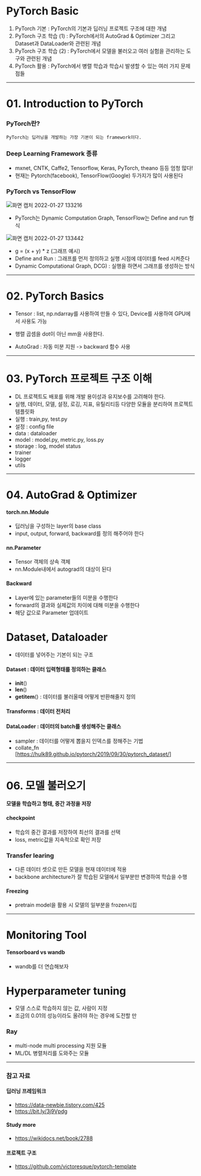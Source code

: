 # PyTorch Basic
1. PyTorch 기본
   : PyTorch의 기본과 딥러닝 프로젝트 구조에 대한 개념
2. PyTorch 구조 학습 (1)
   : PyTorch에서의 AutoGrad & Optimizer 그리고 Dataset과 DataLoader와 관련된 개념
3. PyTorch 구조 학습 (2)
   : PyTorch에서 모델을 불러오고 여러 실험을 관리하는 도구와 관련된 개념
4. PyTorch 활용
   : PyTorch에서 병렬 학습과 학습시 발생할 수 있는 여러 가지 문제점들
---
# 01. Introduction to PyTorch

### PyTorch란?
```
PyTorch는 딥러닝을 개발하는 가장 기본이 되는 framework이다.
```
### Deep Learning Framework 종류
* mxnet, CNTK, Caffe2, Tensorflow, Keras, PyTorch, theano 등등 엄청 많다!
* 현재는 Pytorch(facebook), TensorFlow(Google) 두가지가 많이 사용된다


### PyTorch vs TensorFlow
![화면 캡처 2022-01-27 133216](https://user-images.githubusercontent.com/44192730/151292407-1fefd6d4-462e-460a-9158-c36519f2ff69.png)

* PyTorch는 Dynamic Computation Graph, TensorFlow는 Define and run 형식
 
![화면 캡처 2022-01-27 133442](https://user-images.githubusercontent.com/44192730/151292623-eb797195-acfd-4722-ac5a-0510d5e7479a.png)

* g = (x + y) * z (그래프 예시)
* Define and Run : 그래프를 먼저 정의하고 실행 시점에 데이터를 feed 시켜준다
* Dynamic Computational Graph, DCG) : 실행을 하면서 그래프를 생성하는 방식
---
# 02. PyTorch Basics
* Tensor : list, np.ndarray를 사용하여 만들 수 있다, Device를 사용하여 GPU에서 사용도 가능
* 행렬 곱셈을 dot이 아닌 mm을 사용한다.

* AutoGrad : 자동 미분 지원 -> backward 함수 사용
---
# 03. PyTorch 프로젝트 구조 이해
* DL 프로젝트도 배포를 위해 개발 용이성과 유지보수를 고려해야 한다.
* 실행, 데이터, 모델, 설정, 로깅, 지표, 유틸리티등 다양한 모듈을 분리하여 프로젝트 템플릿화
* 실행 : train,py, test.py
* 설정 : config file
* data : dataloader
* model : model.py, metric.py, loss.py
* storage : log, model status
* trainer
* logger
* utils
---
# 04. AutoGrad & Optimizer
#### torch.nn.Module
* 딥러닝을 구성하는 layer의 base class
* input, output, forward, backward를 정의 해주어야 한다

#### nn.Parameter
* Tensor 객체의 상속 객체
* nn.Module내에서 autograd의 대상이 된다

#### Backward
* Layer에 있는 parameter들의 미분을 수행한다
* forward의 결과와 실제값의 차이에 대해 미분을 수행한다
* 해당 값으로 Parameter 업데이트

# Dataset, Dataloader
* 데이터를 넣어주는 기본이 되는 구조
#### Dataset : 데이터 입력형태를 정의하는 클래스
* __init__()
* __len__()
* __getitem__() : 데이터를 불러올때 어떻게 반환해줄지 정의

#### Transforms : 데이터 전처리

#### DataLoader : 데이터의 batch를 생성해주는 클래스
* sampler : 데이터를 어떻게 뽑을지 인덱스를 정해주는 기법
* collate_fn [https://hulk89.github.io/pytorch/2019/09/30/pytorch_dataset/]

---
# 06. 모델 불러오기

#### 모델을 학습하고 형태, 중간 과정을 저장
#### checkpoint
* 학습의 중간 결과를 저장하여 최선의 결과를 선택
* loss, metric값을 지속적으로 확인 저장

### Transfer learing
* 다른 데이터 셋으로 만든 모델을 현재 데이터에 적용
* backbone architecture가 잘 학습된 모델에서 일부분만 변경하여 학습을 수행

#### Freezing
* pretrain model을 활용 시 모델의 일부분을 frozen시킴
---
# Monitoring Tool
#### Tensorboard vs wandb
* wandb를 더 연습해보자

# Hyperparameter tuning
* 모델 스스로 학습하지 않는 값, 사람이 지정
* 조금의 0.01의 성능이라도 올려야 하는 경우에 도전할 만

### Ray
* multi-node multi processing 지원 모듈
* ML/DL 병렬처리를 도와주는 모듈

---

### 참고 자료
#### 딥러닝 프레임워크
* https://data-newbie.tistory.com/425
* https://bit.ly/3j9Vpdg

#### Study more
* https://wikidocs.net/book/2788

#### 프로젝트 구조
* https://github.com/victoresque/pytorch-template

